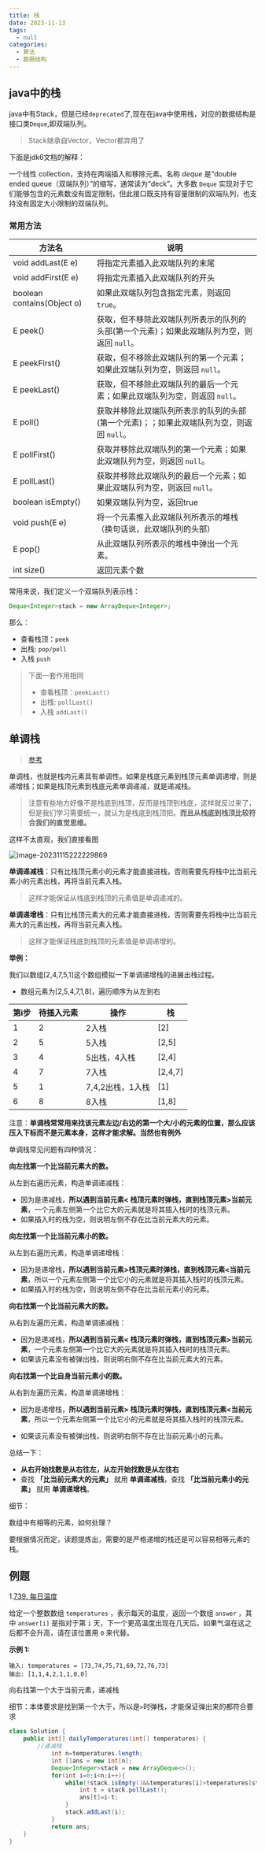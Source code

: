 ```yaml
---
title: 栈
date: 2023-11-13
tags: 
  - null
categories:  
  - 算法
  - 数据结构		
---
```


## java中的栈

java中有Stack，但是已经`deprecated`了,现在在java中使用栈，对应的数据结构是接口类`Deque`,即双端队列。

> Stack继承自Vector，Vector都弃用了

下面是jdk6文档的解释：

一个线性 collection，支持在两端插入和移除元素。名称 *deque* 是“double ended  queue（双端队列）”的缩写，通常读为“deck”。大多数 `Deque`  实现对于它们能够包含的元素数没有固定限制，但此接口既支持有容量限制的双端队列，也支持没有固定大小限制的双端队列。 

### 常用方法

| 方法名                     | 说明                                                         |
| -------------------------- | ------------------------------------------------------------ |
| void addLast(E e)          | 将指定元素插入此双端队列的末尾                               |
| void addFirst(E e)         | 将指定元素插入此双端队列的开头                               |
| boolean contains(Object o) | 如果此双端队列包含指定元素，则返回 `true`。                  |
| E  peek()                  | 获取，但不移除此双端队列所表示的队列的头部(第一个元素)；如果此双端队列为空，则返回 `null`。 |
| E  peekFirst()             | 获取，但不移除此双端队列的第一个元素；如果此双端队列为空，则返回 `null`。 |
| E  peekLast()              | 获取，但不移除此双端队列的最后一个元素；如果此双端队列为空，则返回 `null`。 |
| E  poll()                  | 获取并移除此双端队列所表示的队列的头部(第一个元素)；；如果此双端队列为空，则返回 `null`。 |
| E  pollFirst()             | 获取并移除此双端队列的第一个元素；如果此双端队列为空，则返回 `null`。 |
| E  pollLast()              | 获取并移除此双端队列的最后一个元素；如果此双端队列为空，则返回 `null`。 |
| boolean isEmpty()          | 如果双端队列为空，返回true                                   |
| void push(E e)             | 将一个元素推入此双端队列所表示的堆栈（换句话说，此双端队列的头部） |
| E pop()                    | 从此双端队列所表示的堆栈中弹出一个元素。                     |
| int size()                 | 返回元素个数                                                 |

常用来说，我们定义一个双端队列表示栈：

~~~java
Deque<Integer>stack = new ArrayDeque<Integer>;
~~~

那么：

- 查看栈顶：`peek`
- 出栈: 	`pop/poll`
- 入栈  `push`

>下面一套作用相同
>
>- 查看栈顶：`peekLast()`
>- 出栈: 	`pollLast()`
>- 入栈  `addLast()`
>
>

## 单调栈

> [参考](https://blog.csdn.net/m0_73096566/article/details/129232233)

单调栈，也就是栈内元素具有单调性。如果是栈底元素到栈顶元素单调递增，则是递增栈；如果是栈顶元素到栈底元素单调递减，就是递减栈。

> 注意有些地方好像不是栈底到栈顶，反而是栈顶到栈底，这样就反过来了，但是我们学习需要统一，就认为是栈底到栈顶把。**而且从栈底到栈顶比较符合我们的直觉思维。**

这样不太直观，我们直接看图

![image-20231115222229869](https://typora-1309665611.cos.ap-nanjing.myqcloud.com/typora/image-20231115222229869.png)

**单调递减栈**：只有比栈顶元素小的元素才能直接进栈，否则需要先将栈中比当前元素小的元素出栈，再将当前元素入栈。

>这样才能保证从栈底到栈顶的元素值是单调递减的。

**单调递增栈**：只有比栈顶元素大的元素才能直接进栈，否则需要先将栈中比当前元素大的元素出栈，再将当前元素入栈。

>这样才能保证栈底到栈顶的元素值是单调递增的。

**举例：**

我们以数组[2,4,7,5,1]这个数组模拟一下单调递增栈的进展出栈过程。

- 数组元素为[2,5,4,7,1,8]，遍历顺序为从左到右

| 第i步 | 待插入元素 | 操作             | 栈      |
| ----- | ---------- | ---------------- | ------- |
| 1     | 2          | 2入栈            | [2]     |
| 2     | 5          | 5入栈            | [2,5]   |
| 3     | 4          | 5出栈，4入栈     | [2,4]   |
| 4     | 7          | 7入栈            | [2,4,7] |
| 5     | 1          | 7,4,2出栈，1入栈 | [1]     |
| 6     | 8          | 8入栈            | [1,8]   |

注意：**单调栈常常用来找该元素左边/右边的第一个大/小的元素的位置，那么应该压入下标而不是元素本身，这样才能求解。当然也有例外**

单调栈常见问题有四种情况：

**向左找第一个比当前元素大的数。**

从左到右遍历元素，构造单调递减栈：

- 因为是递减栈，**所以遇到当前元素< 栈顶元素时弹栈，直到栈顶元素>当前元素**，一个元素左侧第一个比它大的元素就是将其插入栈时的栈顶元素。
- 如果插入时的栈为空，则说明左侧不存在比当前元素大的元素。

**向左找第一个比当前元素小的数。**

从左到右遍历元素，构造单调递增栈：

- 因为是递增栈，**所以遇到当前元素>栈顶元素时弹栈，直到栈顶元素<当前元素**，所以一个元素左侧第一个比它小的元素就是将其插入栈时的栈顶元素。
- 如果插入时的栈为空，则说明左侧不存在比当前元素小的元素。

**向右找第一个比当前元素大的数。**

从右到左遍历元素，构造单调递减栈：

- 因为是递减栈，**所以遇到当前元素< 栈顶元素时弹栈，直到栈顶元素>当前元素**，一个元素左侧第一个比它大的元素就是将其插入栈时的栈顶元素。
- 如果该元素没有被弹出栈，则说明右侧不存在比当前元素大的元素。

**向右找第一个比自身当前元素小的数。**

从右到左遍历元素，构造单调递增栈：

- 因为是递增栈，**所以遇到当前元素> 栈顶元素时弹栈，直到栈顶元素<当前元素**，所以一个元素左侧第一个比它小的元素就是将其插入栈时的栈顶元素。

- 如果该元素没有被弹出栈，则说明右侧不存在比当前元素小的元素。


总结一下：

- **从右开始找数是从右往左，从左开始找数是从左往右**
- 查找 **「比当前元素大的元素」** 就用 **单调递减栈**，查找 **「比当前元素小的元素」** 就用 **单调递增栈**。

细节：

数组中有相等的元素，如何处理？

要根据情况而定，读题提炼出，需要的是严格递增的栈还是可以容易相等元素的栈。

## 例题

1.[739. 每日温度](https://leetcode.cn/problems/daily-temperatures/)

给定一个整数数组 `temperatures` ，表示每天的温度，返回一个数组 `answer` ，其中 `answer[i]` 是指对于第 `i` 天，下一个更高温度出现在几天后。如果气温在这之后都不会升高，请在该位置用 `0` 来代替。

**示例 1:**

```
输入: temperatures = [73,74,75,71,69,72,76,73]
输出: [1,1,4,2,1,1,0,0]
```

向右找第一个大于当前元素，递减栈

细节：本体要求是找到第一个大于，所以是`>`时弹栈，才能保证弹出来的都符合要求

```java
class Solution {
    public int[] dailyTemperatures(int[] temperatures) {
        //递减栈
            int n=temperatures.length;
            int []ans = new int[n];
            Deque<Integer>stack = new ArrayDeque<>();
            for(int i=0;i<n;i++){
                while(!stack.isEmpty()&&temperatures[i]>temperatures[stack.peekLast()]){
                    int t = stack.pollLast();
                    ans[t]=i-t;
                }
                stack.addLast(i);
            }
            return ans;
    }
}
```



